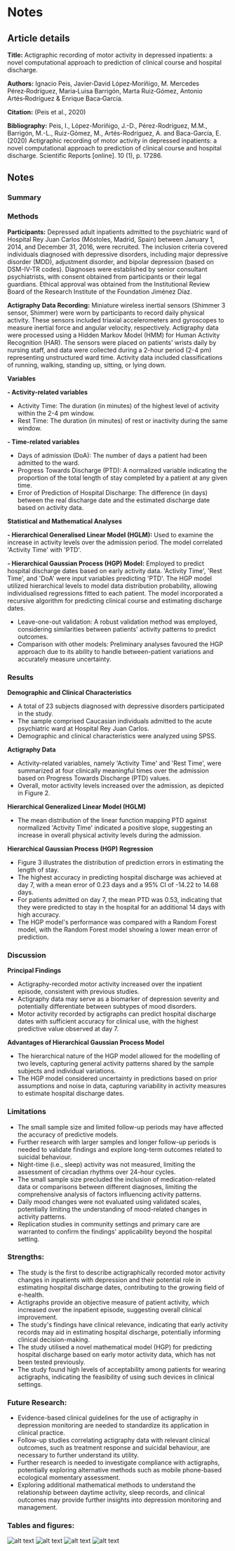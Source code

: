 # Notes
## Article details
**Title:** Actigraphic recording of motor activity in depressed inpatients: a novel computational approach to prediction of clinical course and hospital discharge.

**Authors:** Ignacio Peis, Javier‑David López‑Moríñigo, M. Mercedes Pérez‑Rodríguez, Maria‑Luisa Barrigón, Marta Ruiz‑Gómez, Antonio Artés‑Rodríguez & Enrique Baca‑García.

**Citation:** (Peis et al., 2020)

**Bibliography:** Peis, I., López-Moríñigo, J.-D., Pérez-Rodríguez, M.M., Barrigón, M.-L., Ruiz-Gómez, M., Artés-Rodríguez, A. and Baca-García, E. (2020) Actigraphic recording of motor activity in depressed inpatients: a novel computational approach to prediction of clinical course and hospital discharge. Scientific Reports [online]. 10 (1), p. 17286.

## Notes
### Summary

### Methods
**Participants:** Depressed adult inpatients admitted to the psychiatric ward of Hospital Rey Juan Carlos (Móstoles, Madrid, Spain) between January 1, 2014, and December 31, 2016, were recruited. The inclusion criteria covered individuals diagnosed with depressive disorders, including major depressive disorder (MDD), adjustment disorder, and bipolar depression (based on DSM-IV-TR codes). Diagnoses were established by senior consultant psychiatrists, with consent obtained from participants or their legal guardians. Ethical approval was obtained from the Institutional Review Board of the Research Institute of the Foundation Jiménez Díaz.

**Actigraphy Data Recording:** Miniature wireless inertial sensors (Shimmer 3 sensor, Shimmer) were worn by participants to record daily physical activity. These sensors included triaxial accelerometers and gyroscopes to measure inertial force and angular velocity, respectively. Actigraphy data were processed using a Hidden Markov Model (HMM) for Human Activity Recognition (HAR). The sensors were placed on patients' wrists daily by nursing staff, and data were collected during a 2-hour period (2-4 pm) representing unstructured ward time. Activity data included classifications of running, walking, standing up, sitting, or lying down.

**Variables**

**- Activity-related variables**
- Activity Time: The duration (in minutes) of the highest level of activity within the 2-4 pm window.
- Rest Time: The duration (in minutes) of rest or inactivity during the same window.

**- Time-related variables**
- Days of admission (DoA): The number of days a patient had been admitted to the ward.
- Progress Towards Discharge (PTD): A normalized variable indicating the proportion of the total length of stay completed by a patient at any given time.
- Error of Prediction of Hospital Discharge: The difference (in days) between the real discharge date and the estimated discharge date based on activity data.

**Statistical and Mathematical Analyses**

**- Hierarchical Generalised Linear Model (HGLM):** Used to examine the increase in activity levels over the admission period. The model correlated 'Activity Time' with 'PTD'.

**- Hierarchical Gaussian Process (HGP) Model:** Employed to predict hospital discharge dates based on early activity data. 'Activity Time', 'Rest Time', and 'DoA' were input variables predicting 'PTD'. The HGP model utilized hierarchical levels to model data distribution probability, allowing individualised regressions fitted to each patient. The model incorporated a recursive algorithm for predicting clinical course and estimating discharge dates.
- Leave-one-out validation: A robust validation method was employed, considering similarities between patients' activity patterns to predict outcomes.
- Comparison with other models: Preliminary analyses favoured the HGP approach due to its ability to handle between-patient variations and accurately measure uncertainty.

### Results

**Demographic and Clinical Characteristics**

- A total of 23 subjects diagnosed with depressive disorders participated in the study.
- The sample comprised Caucasian individuals admitted to the acute psychiatric ward at Hospital Rey Juan Carlos.
- Demographic and clinical characteristics were analyzed using SPSS.

**Actigraphy Data**

- Activity-related variables, namely 'Activity Time' and 'Rest Time', were summarized at four clinically meaningful times over the admission based on Progress Towards Discharge (PTD) values.
- Overall, motor activity levels increased over the admission, as depicted in Figure 2.

**Hierarchical Generalized Linear Model (HGLM)**

- The mean distribution of the linear function mapping PTD against normalized 'Activity Time' indicated a positive slope, suggesting an increase in overall physical activity levels during the admission.

**Hierarchical Gaussian Process (HGP) Regression**

- Figure 3 illustrates the distribution of prediction errors in estimating the length of stay.
- The highest accuracy in predicting hospital discharge was achieved at day 7, with a mean error of 0.23 days and a 95% CI of -14.22 to 14.68 days.
- For patients admitted on day 7, the mean PTD was 0.53, indicating that they were predicted to stay in the hospital for an additional 14 days with high accuracy.
- The HGP model's performance was compared with a Random Forest model, with the Random Forest model showing a lower mean error of prediction.

### Discussion

**Principal Findings**

- Actigraphy-recorded motor activity increased over the inpatient episode, consistent with previous studies.
- Actigraphy data may serve as a biomarker of depression severity and potentially differentiate between subtypes of mood disorders.
- Motor activity recorded by actigraphs can predict hospital discharge dates with sufficient accuracy for clinical use, with the highest predictive value observed at day 7.

**Advantages of Hierarchical Gaussian Process Model**

- The hierarchical nature of the HGP model allowed for the modelling of two levels, capturing general activity patterns shared by the sample subjects and individual variations.
- The HGP model considered uncertainty in predictions based on prior assumptions and noise in data, capturing variability in activity measures to estimate hospital discharge dates.

### Limitations

- The small sample size and limited follow-up periods may have affected the accuracy of predictive models.
- Further research with larger samples and longer follow-up periods is needed to validate findings and explore long-term outcomes related to suicidal behaviour.
- Night-time (i.e., sleep) activity was not measured, limiting the assessment of circadian rhythms over 24-hour cycles.
- The small sample size precluded the inclusion of medication-related data or comparisons between different diagnoses, limiting the comprehensive analysis of factors influencing activity patterns.
- Daily mood changes were not evaluated using validated scales, potentially limiting the understanding of mood-related changes in activity patterns.
-  Replication studies in community settings and primary care are warranted to confirm the findings' applicability beyond the hospital setting.

### Strengths:

- The study is the first to describe actigraphically recorded motor activity changes in inpatients with depression and their potential role in estimating hospital discharge dates, contributing to the growing field of e-health.
- Actigraphs provide an objective measure of patient activity, which increased over the inpatient episode, suggesting overall clinical improvement.
- The study's findings have clinical relevance, indicating that early activity records may aid in estimating hospital discharge, potentially informing clinical decision-making.
- The study utilised a novel mathematical model (HGP) for predicting hospital discharge based on early motor activity data, which has not been tested previously.
- The study found high levels of acceptability among patients for wearing actigraphs, indicating the feasibility of using such devices in clinical settings.

### Future Research:

- Evidence-based clinical guidelines for the use of actigraphy in depression monitoring are needed to standardize its application in clinical practice.
- Follow-up studies correlating actigraphy data with relevant clinical outcomes, such as treatment response and suicidal behaviour, are necessary to further understand its utility.
- Further research is needed to investigate compliance with actigraphs, potentially exploring alternative methods such as mobile phone-based ecological momentary assessment.
- Exploring additional mathematical methods to understand the relationship between daytime activity, sleep records, and clinical outcomes may provide further insights into depression monitoring and management.

### Tables and figures:
![alt text](_images/Peis-Figure1.PNG)
![alt text](_images/Peis-Table1.2.PNG)
![alt text](_images/Peis-Figure2.3.PNG)
![alt text](_images/Peis-Table3.4-Figure4.PNG)
